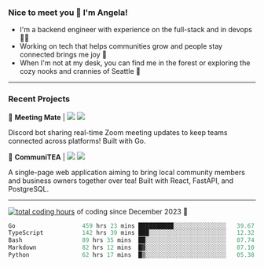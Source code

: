 ### Nice to meet you 👋 I'm Angela!

- I'm a backend engineer with experience on the full-stack and in devops 👩‍💻
- Working on tech that helps communities grow and people stay connected brings me joy 🤝
- When I'm not at my desk, you can find me in the forest or exploring the cozy nooks and crannies of Seattle 🧋

---

### Recent Projects

👾 **Meeting Mate** | [![](https://img.shields.io/badge/Code-violet.svg?style=flat-square)](https://github.com/angelajfisher/meeting-mate) [![](https://img.shields.io/badge/Site-violet.svg?style=flat-square)](https://angelajfisher.com/projects/meeting-mate)

Discord bot sharing real-time Zoom meeting updates to keep teams connected across platforms! Built with Go.

🍵 **CommuniTEA** | [![](https://img.shields.io/badge/Code-green.svg?style=flat-square)](https://gitlab.com/angelajfisher/communiTEA) [![](https://img.shields.io/badge/Demo-green.svg?style=flat-square)](https://angelajfisher.gitlab.io/communiTEA/)

A single-page web application aiming to bring local community members and business owners together over tea!  Built with React, FastAPI, and PostgreSQL.

---

<a href="https://wakatime.com/@018c1e94-8745-411f-aea1-f33be044d952"><img src="https://wakatime.com/badge/user/018c1e94-8745-411f-aea1-f33be044d952.svg?style=flat-square" alt="total coding hours" /></a> of coding since December 2023 🌊<br>
<!--START_SECTION:waka-->

```go
Go                   459 hrs 23 mins ██████████░░░░░░░░░░░░░░░   39.67 %
TypeScript           142 hrs 39 mins ███░░░░░░░░░░░░░░░░░░░░░░   12.32 %
Bash                 89 hrs 35 mins  ██░░░░░░░░░░░░░░░░░░░░░░░   07.74 %
Markdown             82 hrs 12 mins  █▓░░░░░░░░░░░░░░░░░░░░░░░   07.10 %
Python               62 hrs 17 mins  █▒░░░░░░░░░░░░░░░░░░░░░░░   05.38 %
```

<!--END_SECTION:waka--> 
